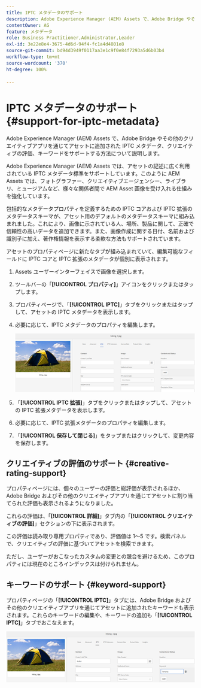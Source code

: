 ```yaml
---
title: IPTC メタデータのサポート
description: Adobe Experience Manager (AEM) Assets で、Adobe Bridge やその他のクリエイティブアプリを通じてアセットに追加された IPTC メタデータ、クリエイティブの評価、キーワードをサポートする方法について説明します。
contentOwner: AG
feature: メタデータ
role: Business Practitioner,Administrator,Leader
exl-id: 3e22e8e4-3675-4d6d-94f4-fc1a4d4801e8
source-git-commit: bd94d3949f0117aa3e1c9f0e84f7293a5d6b03b4
workflow-type: tm+mt
source-wordcount: '370'
ht-degree: 100%

---
```


# IPTC メタデータのサポート {#support-for-iptc-metadata}

Adobe Experience Manager (AEM) Assets で、Adobe Bridge やその他のクリエイティブアプリを通じてアセットに追加された IPTC メタデータ、クリエイティブの評価、キーワードをサポートする方法について説明します。

Adobe Experience Manager (AEM) Assets では、アセットの記述に広く利用されている IPTC メタデータ標準をサポートしています。このように AEM Assets では、フォトグラファー、クリエイティブエージェンシー、ライブラリ、ミュージアムなど、様々な関係者間で AEM Asset 画像を受け入れる仕組みを強化しています。

包括的なメタデータプロパティを定義するための IPTC コアおよび IPTC 拡張のメタデータスキーマが、アセット用のデフォルトのメタデータスキーマに組み込まれました。これにより、画像に示されている人、場所、製品に関して、正確で信頼性の高いデータを追加できます。また、画像作成に関する日付、名前および識別子に加え、著作権情報を表示する柔軟な方法もサポートされています。

アセットのプロパティページに新たなタブが組み込まれていて、編集可能なフィールドに IPTC コアと IPTC 拡張のメタデータが個別に表示されます。

1. Assets ユーザーインターフェイスで画像を選択します。
1. ツールバーの「**[!UICONTROL プロパティ]**」アイコンをクリックまたはタップします。
1. プロパティページで、「**[!UICONTROL IPTC]**」タブをクリックまたはタップして、アセットの IPTC メタデータを表示します。
1. 必要に応じて、IPTC メタデータのプロパティを編集します。

   ![iptc_tab](assets/iptc_tab.png)

1. 「**[!UICONTROL IPTC 拡張]**」タブをクリックまたはタップして、アセットの IPTC 拡張メタデータを表示します。
1. 必要に応じて、IPTC 拡張メタデータのプロパティを編集します。
1. 「**[!UICONTROL 保存して閉じる]**」をタップまたはクリックして、変更内容を保存します。

## クリエイティブの評価のサポート {#creative-rating-support}

プロパティページには、個々のユーザーの評価と総評価が表示されるほか、Adobe Bridge およびその他のクリエイティブアプリを通じてアセットに割り当てられた評価も表示されるようになりました。

これらの評価は、「**[!UICONTROL 詳細]**」タブ内の「**[!UICONTROL クリエイティブの評価]**」セクションの下に表示されます。

この評価は読み取り専用プロパティであり、評価値は 1～5 です。検索パネルで、クリエイティブの評価に基づいてアセットを検索できます。

ただし、ユーザーがおこなったカスタムの変更との競合を避けるため、このプロパティには現在のところインデックスは付けられません。

## キーワードのサポート {#keyword-support}

プロパティページの「**[!UICONTROL IPTC]**」タブには、Adobe Bridge およびその他のクリエイティブアプリを通じてアセットに追加されたキーワードも表示されます。これらのキーワードの編集や、キーワードの追加も「**[!UICONTROL IPTC]**」タブでおこなえます。

![keywords](assets/keywords.png)
